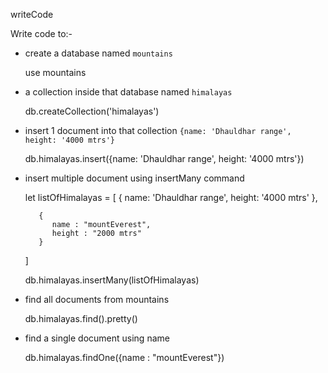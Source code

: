 writeCode

Write code to:-

- create a database named `mountains`

    use mountains

- a collection inside that database named `himalayas`

    db.createCollection('himalayas')

- insert 1 document into that collection `{name: 'Dhauldhar range', height: '4000 mtrs'}`

    db.himalayas.insert({name: 'Dhauldhar range', height: '4000 mtrs'})

- insert multiple document using insertMany command

    let listOfHimalayas = [
        {
            name: 'Dhauldhar range',
            height: '4000 mtrs'
         },

         {
            name : "mountEverest", 
            height : "2000 mtrs" 
         }

    ]

    db.himalayas.insertMany(listOfHimalayas)
    
    <!-- db.himalayas.insertMany({name: 'Dhauldhar range', height: '4000 mtrs'}, {name : "mountEverest", height : "2000 mtrs"}) -->

- find all documents from mountains

    db.himalayas.find().pretty()

- find a single document using name

    db.himalayas.findOne({name : "mountEverest"})


